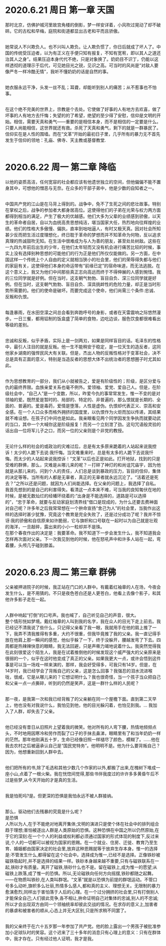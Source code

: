 # 2020.6.21 周日 第一章 天国
那时北京，仿佛护城河里故宫角楼的倒影，梦一样安详着，小风吹过晃动了却不破碎。它的古松和早梅，庭院和街道都显出古老和平而且骄傲。<br><br>

她常说人不兴欺负人。也不兴叫人欺负。让人欺负惯了，你日后就成了坏人了。中国的传统受压迫者，以为有正义在手便只知有报复，不知有宽宥，即以其人之道还治其人之身”。结果压迫本身代代不绝，只是对象换了。奶奶目不识丁，仍能以这样透彻的道理示于后代，可见她目光之锐，见识之高。可当时的风尚是“对敌人要像严冬一样冷酷无情”，我听不懂奶奶的话是自然的事。 <br><br>

她衣服永远干净，头发一丝不乱；耳聋，却能听到别人的痛苦；从不惹事也不怕事。<br><br>

在这个绝不完美的世界上，宗教是个去处。它使做了好事的人有地方去欢喜，做了坏事的人有地方去忏悔；失望的的了希望，绝望的至少得了安慰，信仰是文明的开始。相信，需要天真和勇气——重要的是相信本身，而不是相信的一定要是什么。只要人尚能相信，这世界就还有救。杀死了天真和勇气，剩下的就是一群暴民了。信仰实在是人性的围墙。而在“文革”开始的最初日子里，几乎所有的暴力无不首先发生于信仰的领地：孔庙、佛寺、天主教或基督教堂.<br><br>

# 2020.6.22 周一 第二章 降临
以他的姿质高洁，任何宽容的社会都应该有他遗世独立的空间，但他偏偏不能不置身其中，可想他的憎恶与无奈。在众多的干部子弟中，他是少数的自知者之一。<br><br>

中国共产党的江山是在马背上得到的。战争中，免不了生死之间的悲壮故事。特别在掌权之后，战争的参加者大都身居高位。这使得他们的子弟在光荣与权力两方面都得到相当的满足，产生了极大的优越感。他们大多为父辈的业绩感到骄傲，以天生的革命者自居，自以为血统高贵思想纯洁，堪当国家大任，热烈地向往辉煌的业绩。他们的性格大多傲慢、偏执，直率到咄咄逼人，有时又极天真。因对社会所知甚少反而把生活过度理想化，终日耽于革命的梦想而并不知革命为何物，反以追求真理的热诚鼓吹无知。在生活中很难成为与人为善的朋友，甚至处处树敌。这些在一九四九年前后出生的少年，在他们太年轻而又没有机会进行痛苦比较的时候，事实上没有选择别种思想的可能他们的行为正是他们所仅仅能做的。另一方面，在中国这样一个传统上个人自由的定义就相当狭小的社会里，他们的荣辱得失都与他们的家庭有关，这使得他们本身的命运带有“前缘已定”的宿命味道，而无法逃脱。在这个意义上，我又为他们中间那些真正志向高远而终于不得伸展的人感到惋惜。我的三位同学就是好例。但在当时，这支朝气勃勃、盲目自负、深三位同学就是好例。但在当时，这支朝气勃勃、盲目自负、深具挑衅性的危险力量，却正是当时形势所需要的。他们的使命是破坏。而要完成这个使命，他们尚需三个条件:忠诚、反叛和仇恨。 <br><br>

每逢暴雨，在水田空濛之间总会看到奔跑呼号的身影，或者在天雷震响之际悠然漫步。一日三餐，都用铝制的饭盒盛了简单的食物，边吃边谈，服色饮食都很难看出等级的差别。<br><br>

忠诚和反叛，似乎矛盾，实际上是一剑两刃，如果是同样盲目的话。毛泽东的性格中，最引人注目的就是反叛。他一生不能稍安于稳定，是一位天生的造反者，这同他家乡湖南的强悍民风大有关联。但是，杰出人物的反叛性格对于变革社会，决不总是具有正面的意义，特别是当造反者的思想大体不出统治者的思想圈子时尤其如此。<br><br>

作为思想教育的一部分，我们从小就被告之，爱是有阶级性的；阶级，是区分爱与仇的最终界限。血族亲爱关系也毫不例外。爱领袖、爱党、爱自己人。但是，在阶级社会中，“自己人”是一个变数，所以，昨爱今仇的事常常发生，惟一不变的是对领袖的爱。既然爱是暂时的、局部的、特定的、非普遍的，那么恨就是长期的、全面的、普遍的。爱是毒药，爱情是堕落，人性是虚伪。仇恨却代表正义、崇高和安全感。在一个人口众多而格外拥挤的国度里，以仇恨作为火炬而加以传递，其结果就不难设想。在孩子们中间也是如此。我亲眼看见两个同学因发生争执而就要动武的当口，其中一个大喊你这是阶级报复！而另一个立刻泄了劲。这句咒语般灵验的话出自一位将军儿子之口，而另一位的父亲则是个非党的教授。<br><br>

无论什么样的社会的或政治的灾难过后，总是有太多原来跪着的人站起来说我控诉！太少的人跪下去说:我忏悔。当灾难重来时，总是有太多的人跪下去说我忏悔。而太少的人站起来说我控诉！“文革”以后也正是如此。打开地狱，找到的只是受难的群佛，那么，灾难是从哪儿来的呢？－打碎了神灯的和尚诅咒庙宇，因为他就是从那儿来的。问到个人的责任，人们总是谈到暴政的压力，盲目的信仰，集体的决定等等。当所有的人都是无辜者，真正的无辜者就永远沉沦了。“活着还是死去？”之所以还是问题，就因为人们尚能选择。在父亲的问题上，我选择了自私。我首先想到的是自己的利害得失。看清这一点本来不难，可当我的良知匍伏在地的时候，是被无数灿烂的经幡环绕着的:“出身是不能选择的，道路是可以选择的”，“忠于革命，就要与反动家庭划清界线”借口是现成的，为什么还要去费神面对自己呢？许多年之后我常常想在一个拚命宣扬“舍己为人”的社会里，当我作出这样的选择时甚少犹豫，究竟这个教育是完全失败了，还是过分成功了呢？我并不惊讶:我的骄傲和自信原来如许脆弱，它与旗帜和口号联在一起时以为自己就是壮观的海洋，一旦敲碎，露出来的小小一粒却并不是珠。 <br>
在那个春夜作出的决定是：我要革命。我不知道下一步会发生什么，我不知道我会怎样再次面对父亲。下一次我见到他的时候，他在怒吼声中和许多人站在一起，弯着腰，头颅几乎碰到膝盖。<br><br>

# 2020.6.23 周二 第三章 群佛
父亲被押进院子的时候，我正站在门口的人群中。有戴着红袖章的人在场，今夜会发生什么，是不用猜的。不只是夜色苍白还是人更苍白，他看上去像个影子，和其他许多影子走在一起。<br><br>


人群中响起“打倒”的口号声。我也喊了，自己听见自己的声音，很大。<br>
整个情形恍如梦境。戴红袖章的人叫到我的名字，我在众人的目光下走上前去。我已经记不清我说了些什么，只记得父亲看了我一眼，我就用手在他的肩上推了一下，我弄不清我推得有多重，大约不很重，但我毕竟推了我的父亲。我一直记得手放在他肩上那一瞬间的感觉，他似乎躲了一下，终于没躲开，腰越发弯了下去。四周都是热辣辣快意的眼睛，我无法回避，只是声嘶力竭地说着什么。我突然觉得我在此刻很爱这个陌生人，我是在试着推倒他的时候发现这个威严强大的父亲原来是很弱的一个，似乎在这时他变成了真正的父亲。如果我更大一点，或许会悟到这件事是可以当一场戏一样来演的，那样，我会好受得多，可我只有14岁。但是，在14岁时，我已经学会了背叛自己的父亲，这是怎么回事？我强忍的泪水流进喉咙，很咸，它是从哪儿来的？它想证明什么？我也很奇怪，当一个孩子当众把自己和父亲一点一点撕碎，听到的仍然是笑声，这是一群什么样的人民呢？<br><br>

那一夜，是我第一次和我已经背叛了的父亲躺在同一个屋檐下面。直到第二天早上，他也没有对我说什么，我怕见到他，他的目光躲闪着，也怕见到我。... 我加入了人群，却失去了父亲。<br><br>

他已经没有昔日从旧照片上望着我的微笑。他对所有的人弯下腰，热情地频频点头，不时地用因寒冷和劳作而裂了口子的手抹去鼻涕，眼睛里有了和当年奶奶一样的茫然。那年他刚满五十岁，生命已经像旧照一样褪尽了颜色，模糊了。……他在我去农村之后被逼承认自己是“国民党特务”。他明明不是。他为什么要背叛自己？因为，他想重新回到人群中去。<br><br>

他们把所有的书,除了毛选和其他少数几个作家的以外,都搬了出来,在槐树下堆成一座小山,点着了一根火柴。我在恍惚间觉得,那些书伴我度过的许许多多黄昏午后不过是些梦,从今天开始的才是真的生活。<br><br>

我是怕死吗?是。但更深的恐惧是我怕永远不被人群接纳。<br><br>

那么，驱动他们去残暴的究竟是什么呢？<br>
是恐惧<br>
人所以为人,在于不能绝对地离开集体;文明的演进只是使个体在社会中的排列组合趋于理想;害怕被逐出人群是人类原始的恐惧。这种恐惧在中国之所以仍然原始,在于它的深刻:在一个个人的利益或权利都必须通过国家的形式体现的制度下,反过来说,个人的一切都可以被视为国家的恩赐。在一个就业、住房、迁徙、教育乃至生育、婚姻都由国家决定的社会里,放弃这种恩赐就等于放弃生存本身。惟一的选择是:不管发生什么,都得留在这个社会中。选择成为惟一,已经不是选择。正像铁砂被磁铁吸起时,并不是选择的结果一样。铁砂本身越来越不重要,只有与磁铁联系在一起,铁砂才有质量。离开了磁铁,铁砂什么也不是。留在磁铁上,成为惟一的愿望;从磁铁上跌落,成了惟一的恐惧。所以,无论磁铁向任何方向摇摆,铁砂都随之起舞。——在物质叫铁砂,在人类叫群氓。“文革”就是以恐惧为前提的群氓运动。不管口号多么动听,旗帜多么壮丽,热情多么感人,都和真的主义、理想无关。无限制的暴力愈演愈烈,同样出于害怕落于人后的心理。在一个过分拥挤的社会里,只有打倒别人才能保全自己;人们彼此竞争,各不相让,拚命证明自己对集体的忠诚,别人的不忠诚;所以才会出现双方由同一个领袖统率却彼此交战的情况。在求存的意义上,加害者的暴虐和被害者的顺从,心态上并无大区别,只是所求稍不同罢了。<br><br>

我的父亲终于在六十五岁那一年参加了共产党。他的脸上露出一个男孩子被批准参加小足球队时的笑容。这个迟来了三十多年的消息只有心理上的意义：只有在群体中，我才存在。只有经过他人证明，我才是我。<br><br>


